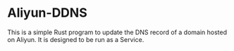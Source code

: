# Aliyun-DDNS
This is a simple Rust program to update the DNS record of a domain hosted on Aliyun. It is designed to be run as a Service.